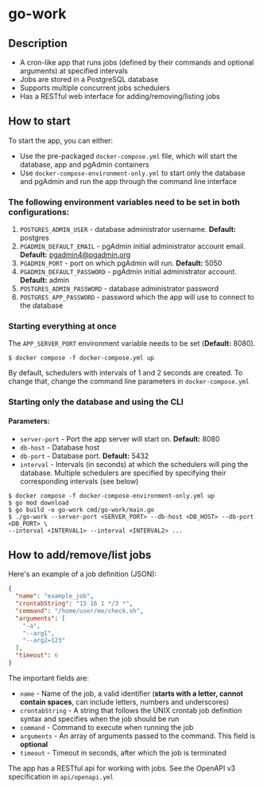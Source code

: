 # go-work

## Description

* A cron-like app that runs jobs (defined by their commands and optional arguments) at specified intervals
* Jobs are stored in a PostgreSQL database
* Supports multiple concurrent jobs schedulers
* Has a RESTful web interface for adding/removing/listing jobs

## How to start

To start the app, you can either:

* Use the pre-packaged `docker-compose.yml` file,
  which will start the database, app and pgAdmin containers
* Use `docker-compose-environment-only.yml` to start only the database and pgAdmin and run the app through
  the command line interface

### The following environment variables need to be set in both configurations:

1. `POSTGRES_ADMIN_USER` - database administrator username. **Default:** postgres
2. `PGADMIN_DEFAULT_EMAIL` - pgAdmin initial administrator account email. **Default:** pgadmin4@pgadmin.org
3. `PGADMIN_PORT` - port on which pgAdmin will run. **Default:** 5050
4. `PGADMIN_DEFAULT_PASSWORD` - pgAdmin initial administrator account. **Default:** admin
5. `POSTGRES_ADMIN_PASSWORD` - database administrator password
6. `POSTGRES_APP_PASSWORD` - password which the app will use to connect to the database

### Starting everything at once

The `APP_SERVER_PORT` environment variable needs to be set (**Default:** 8080).

```shell
$ docker compose -f docker-compose.yml up
```

By default, schedulers with intervals of 1 and 2 seconds are created.
To change that, change the command line parameters in `docker-compose.yml`

### Starting only the database and using the CLI

#### Parameters:

* `server-port` - Port the app server will start on. **Default:** 8080
* `db-host` - Database host
* `db-port` - Database port. **Default:** 5432
* `interval` - Intervals (in seconds) at which the schedulers will ping the database.
  Multiple schedulers are specified by specifying their corresponding intervals (see below)

```shell
$ docker compose -f docker-compose-environment-only.yml up
$ go mod download
$ go build -o go-work cmd/go-work/main.go
$ ./go-work --server-port <SERVER_PORT> --db-host <DB_HOST> --db-port <DB_PORT> \
--interval <INTERVAL1> --interval <INTERVAL2> ...
```

## How to add/remove/list jobs

Here's an example of a job definition (JSON):

```json
{
  "name": "example_job",
  "crontabString": "15 16 1 */3 *",
  "command": "/home/user/me/check.sh",
  "arguments": [
    "-a",
    "--arg1",
    "--arg2=123"
  ],
  "timeout": 6
}
```

The important fields are:

* `name` - Name of the job, a valid identifier (**starts with a letter, cannot contain spaces**, can include letters,
  numbers and underscores)
* `crontabString` - A string that follows the UNIX crontab job definition syntax and specifies when the job should be
  run
* `command` - Command to execute when running the job
* `arguments` - An array of arguments passed to the command. This field is **optional**
* `timeout` - Timeout in seconds, after which the job is terminated

The app has a RESTful api for working with jobs. See the OpenAPI v3 specification in `api/openapi.yml`